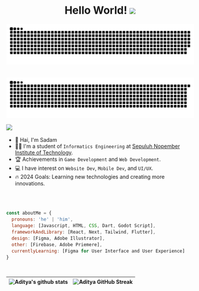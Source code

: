 <h1 align="center"><b>Hello World! </b><img src="https://media.giphy.com/media/hvRJCLFzcasrR4ia7z/giphy.gif" width="35"></h1>
<div align="center">
  <img  src="https://github.com/1999AZZAR/1999AZZAR/blob/main/resources/img/grid-snake.svg" alt="snake" /></a>
</div>
<br>

![Snake animation Contribution Graph](https://raw.githubusercontent.com/Anmol-Baranwal/Anmol-Baranwal/output/github-contribution-grid-snake-dark.svg)

<img src="https://www.animatedimages.org/data/media/562/animated-line-image-0184.gif" width="1920" />
<br>

- 👋 Hai, I'm Sadam
- 👨‍🎓 I'm a student of `Informatics Engineering` at [Sepuluh Nopember Institute of Technology](https://www.its.ac.id/).
- 🏆 Achievements in `Game Development` and `Web Development`.
- 💻 I have interest on `Website Dev`, `Mobile Dev`, and `UI/UX`.
- 🔥 2024 Goals: Learning new technologies and creating more innovations.
<br>
<br>

```javascript
const aboutMe = {
  pronouns: 'he' | 'him',
  language: [Javascript, HTML, CSS, Dart, Godot Script],
  frameworkAndLibrary: [React, Next, Tailwind, Flutter],
  design: [Figma, Adobe Illustrator],
  other: [Firebase, Adobe Priemere],
  currentlyLearning: [Figma for User Interface and User Experience]
}
```
<br>

| ![Aditya's github stats](https://github-readme-stats-eight-theta.vercel.app/api?username=sdmalirf&show_icons=true&theme=algolia&include_all_commits=true&count_private=true) | ![Aditya GitHub Streak](https://github-readme-stats-eight-theta.vercel.app/api/top-langs/?username=sdmalirf&layout=compact&langs_count=8&theme=algolia) |
| --- | --- |
  
